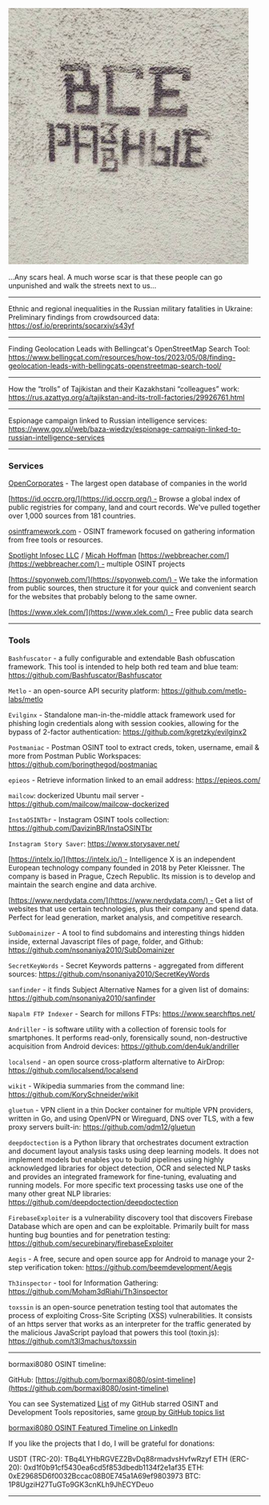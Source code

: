 ![alt text](img/07.jpg)

...Any scars heal. A much worse scar is that these people can go unpunished and walk the streets next to us...

----

Ethnic and regional inequalities in the Russian military fatalities in Ukraine: Preliminary findings from crowdsourced data: https://osf.io/preprints/socarxiv/s43yf

----

Finding Geolocation Leads with Bellingcat's OpenStreetMap Search Tool: https://www.bellingcat.com/resources/how-tos/2023/05/08/finding-geolocation-leads-with-bellingcats-openstreetmap-search-tool/

----

How the “trolls” of Tajikistan and their Kazakhstani “colleagues” work: https://rus.azattyq.org/a/tajikstan-and-its-troll-factories/29926761.html

----

Espionage campaign linked to Russian intelligence services: https://www.gov.pl/web/baza-wiedzy/espionage-campaign-linked-to-russian-intelligence-services

----

### Services

[OpenCorporates](https://opencorporates.com/) - The largest open database of companies in the world  

[https://id.occrp.org/](https://id.occrp.org/) - Browse a global index of public registries for company, land and court records. We've pulled together over 1,000 sources from 181 countries.  

[osintframework.com](https://osintframework.com/) - OSINT framework focused on gathering information from free tools or resources.  
  
[Spotlight Infosec LLC](https://www.linkedin.com/company/spotlight-infosec-llc/) / [Micah Hoffman](https://www.linkedin.com/in/ACoAAACv17YBho-5eWyZGAhfB60BlqVi4p5HEp4) [https://webbreacher.com/](https://webbreacher.com/) - multiple OSINT projects  
  
[https://spyonweb.com/](https://spyonweb.com/) - We take the information from public sources, then structure it for your quick and convenient search for the websites that probably belong to the same owner.  
  
[https://www.xlek.com/](https://www.xlek.com/) - Free public data search

----

### Tools

```Bashfuscator``` - a fully configurable and extendable Bash obfuscation framework. This tool is intended to help both red team and blue team: https://github.com/Bashfuscator/Bashfuscator

```Metlo``` - an open-source API security platform: https://github.com/metlo-labs/metlo

```Evilginx``` - Standalone man-in-the-middle attack framework used for phishing login credentials along with session cookies, allowing for the bypass of 2-factor authentication: https://github.com/kgretzky/evilginx2

```Postmaniac``` - Postman OSINT tool to extract creds, token, username, email & more from Postman Public Workspaces: https://github.com/boringthegod/postmaniac

```epieos``` - Retrieve information linked to an email address: https://epieos.com/

```mailcow```: dockerized Ubuntu mail server - https://github.com/mailcow/mailcow-dockerized

```InstaOSINTbr``` - Instagram OSINT tools collection: https://github.com/DavizinBR/InstaOSINTbr

```Instagram Story Saver```: https://www.storysaver.net/
  
[https://intelx.io/](https://intelx.io/) - Intelligence X is an independent European technology company founded in 2018 by Peter Kleissner. The company is based in Prague, Czech Republic. Its mission is to develop and maintain the search engine and data archive.  
  
[https://www.nerdydata.com/](https://www.nerdydata.com/) - Get a list of websites that use certain technologies, plus their company and spend data.  
Perfect for lead generation, market analysis, and competitive research.

```SubDomainizer``` - A tool to find subdomains and interesting things hidden inside, external Javascript files of page, folder, and Github: https://github.com/nsonaniya2010/SubDomainizer

```SecretKeyWords``` - Secret Keywords patterns - aggregated from different sources: https://github.com/nsonaniya2010/SecretKeyWords

```sanfinder``` - it finds Subject Alternative Names for a given list of domains: https://github.com/nsonaniya2010/sanfinder

```Napalm FTP Indexer``` - Search for millons FTPs: https://www.searchftps.net/

```Andriller``` - is software utility with a collection of forensic tools for smartphones. It performs read-only, forensically sound, non-destructive acquisition from Android devices: https://github.com/den4uk/andriller

```localsend``` - an open source cross-platform alternative to AirDrop: https://github.com/localsend/localsend

```wikit``` - Wikipedia summaries from the command line: https://github.com/KorySchneider/wikit

```gluetun``` - VPN client in a thin Docker container for multiple VPN providers, written in Go, and using OpenVPN or Wireguard, DNS over TLS, with a few proxy servers built-in: https://github.com/qdm12/gluetun

```deepdoctection``` is a Python library that orchestrates document extraction and document layout analysis tasks using deep learning models. It does not implement models but enables you to build pipelines using highly acknowledged libraries for object detection, OCR and selected NLP tasks and provides an integrated framework for fine-tuning, evaluating and running models. For more specific text processing tasks use one of the many other great NLP libraries: https://github.com/deepdoctection/deepdoctection

```FirebaseExploiter``` is a vulnerability discovery tool that discovers Firebase Database which are open and can be exploitable. Primarily built for mass hunting bug bounties and for penetration testing: https://github.com/securebinary/firebaseExploiter

```Aegis``` - A free, secure and open source app for Android to manage your 2-step verification token: https://github.com/beemdevelopment/Aegis

```Th3inspector``` - tool for Information Gathering: https://github.com/Moham3dRiahi/Th3inspector

```toxssin``` is an open-source penetration testing tool that automates the process of exploiting Cross-Site Scripting (XSS) vulnerabilities. It consists of an https server that works as an interpreter for the traffic generated by the malicious JavaScript payload that powers this tool (toxin.js): https://github.com/t3l3machus/toxssin

----

bormaxi8080 OSINT timeline:

GitHub: [https://github.com/bormaxi8080/osint-timeline](https://github.com/bormaxi8080/osint-timeline)

You can see Systematized [List](https://github.com/bormaxi8080/github-starred-repos-builder/blob/main/starred_repos.md) of my GitHub starred OSINT and Development Tools repositories, same [group by GitHub topics list](https://github.com/bormaxi8080/starred)

[bormaxi8080 OSINT Featured Timeline on LinkedIn](https://www.linkedin.com/in/osintech/details/featured/)

If you like the projects that I do, I will be grateful for donations:

USDT (TRC-20): TBq4LYHbRGVEZ2BvDq88rmadvsHvfwRzyf
ETH (ERC-20): 0xd1f0b91cf5430ea6cd5f853dbedb1134f2e1af35
ETH: 0xE29685D6f0032Bccac08B0E745a1A69ef9803973
BTC: 1P8UgziH27TuGTo9GK3cnKLh9JhECYDeuo

----

